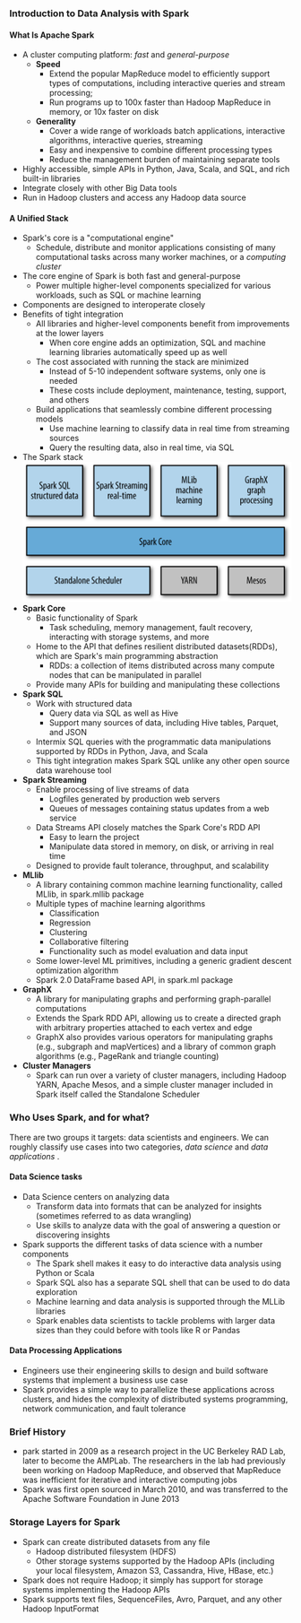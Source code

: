 ### Introduction to Data Analysis with Spark
#### What Is Apache Spark
- A cluster computing platform: *fast* and *general-purpose*
    - **Speed**
        - Extend the popular MapReduce model to efficiently support types of computations, including interactive queries and stream processing;
        - Run programs up to 100x faster than Hadoop MapReduce in memory, or 10x faster on disk
    - **Generality**
        - Cover a wide range of workloads
            batch applications, interactive algorithms, interactive queries, streaming
        - Easy and inexpensive to combine different processing types
        - Reduce the management burden of maintaining separate tools
- Highly accessible, simple APIs in Python, Java, Scala, and SQL, and rich built-in libraries
- Integrate closely with other Big Data tools
- Run in Hadoop clusters and access any Hadoop data source
#### A Unified Stack
- Spark's core is a "computational engine"
    - Schedule, distribute and monitor applications consisting of many computational tasks across many worker machines, or a *computing cluster*
- The core engine of Spark is both fast and general-purpose
    - Power multiple higher-level components specialized for various workloads, such as SQL or machine learning
- Components are designed to interoperate closely
- Benefits of tight integration
    - All libraries and higher-level components benefit from improvements at the lower layers
        - When core engine adds an optimization, SQL and machine learning libraries automatically speed up as well
    - The cost associated with running the stack are minimized
        - Instead of 5-10 independent software systems, only one is needed
        - These costs include deployment, maintenance, testing, support, and others
    - Build applications that seamlessly combine different processing models
        - Use machine learning to classify data in real time from streaming sources
        - Query the resulting data, also in real time, via SQL
- The Spark stack
![](./images/Sparkstack.png)
- **Spark Core**
    - Basic functionality of Spark
        - Task scheduling, memory management, fault recovery, interacting with storage systems, and more
    - Home to the API that defines resilient distributed datasets(RDDs), which are Spark's main programming abstraction
        - RDDs: a collection of items distributed across many compute nodes that can be manipulated in parallel
    - Provide many APIs for building and manipulating these collections
- **Spark SQL**
    - Work with structured data
        - Query data via SQL as well as Hive
        - Support many sources of data, including Hive tables, Parquet, and JSON
    - Intermix SQL queries with the programmatic data manipulations supported by RDDs in Python, Java, and Scala
    - This tight integration makes Spark SQL unlike any other open source data warehouse tool
- **Spark Streaming**
    - Enable processing of live streams of data
        - Logfiles generated by production web servers
        - Queues of messages containing status updates from a web service
    - Data Streams API closely matches the Spark Core's RDD API
        - Easy to learn the project
        - Manipulate data stored in memory, on disk, or arriving in real time
    - Designed to provide fault tolerance, throughput, and scalability
- **MLlib**
    - A library containing common machine learning functionality, called MLlib, in spark.mllib package
    - Multiple types of machine learning algorithms
        - Classification
        - Regression
        - Clustering
        - Collaborative filtering
        - Functionality such as model evaluation and data input
    - Some lower-level ML primitives, including a generic gradient descent optimization algorithm
    - Spark 2.0 DataFrame based API, in spark.ml package
- **GraphX**
    - A library for manipulating graphs and performing graph-parallel computations
    - Extends the Spark RDD API, allowing us to create a directed graph with arbitrary properties attached to each vertex and edge
    - GraphX also provides various operators for manipulating graphs (e.g., subgraph and mapVertices) and a library of common graph algorithms (e.g., PageRank and triangle counting)
- **Cluster Managers**
    - Spark can run over a variety of cluster managers, including Hadoop YARN, Apache Mesos, and a simple cluster manager included in Spark itself called the Standalone Scheduler
### Who Uses Spark, and for what?
There are two groups it targets: data scientists and engineers. We can roughly classify use cases into two categories, *data science* and *data applications* .
#### Data Science tasks
- Data Science centers on analyzing data
    - Transform data into formats that can be analyzed for insights (sometimes referred to as data wrangling)
    - Use skills to analyze data with the goal of answering a question or discovering insights
- Spark supports the different tasks of data science with a number components
    - The Spark shell makes it easy to do interactive data analysis using Python or Scala
    - Spark SQL also has a separate SQL shell that can be used to do data exploration
    - Machine learning and data analysis is supported through the MLLib libraries
    - Spark enables data scientists to tackle problems with larger data sizes than they could before with tools like R or Pandas
#### Data Processing Applications
- Engineers use their engineering skills to design and build software systems that implement a business use case
- Spark provides a simple way to parallelize these applications across clusters, and hides the complexity of distributed systems programming, network communication, and fault tolerance
### Brief History
- park started in 2009 as a research project in the UC Berkeley RAD Lab, later to become the AMPLab. The researchers in the lab had previously been working on Hadoop MapReduce, and observed that MapReduce was inefficient for iterative and interactive computing jobs
- Spark was first open sourced in March 2010, and was transferred to the Apache Software Foundation in June 2013
### Storage Layers for Spark
- Spark can create distributed datasets from any file
    - Hadoop distributed filesystem (HDFS)
    - Other storage systems supported by the Hadoop APIs (including your local filesystem, Amazon S3, Cassandra, Hive, HBase, etc.)
- Spark does not require Hadoop; it simply has support for storage systems implementing the Hadoop APIs
- Spark supports text files, SequenceFiles, Avro, Parquet, and any other Hadoop InputFormat
